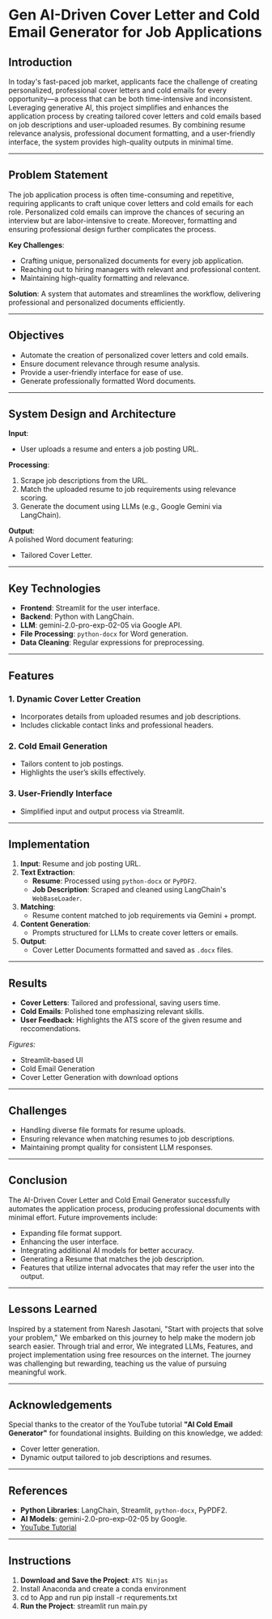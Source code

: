 # Gen AI-Driven Cover Letter and Cold Email Generator for Job Applications

## Introduction
In today's fast-paced job market, applicants face the challenge of creating personalized, professional cover letters and cold emails for every opportunity—a process that can be both time-intensive and inconsistent. Leveraging generative AI, this project simplifies and enhances the application process by creating tailored cover letters and cold emails based on job descriptions and user-uploaded resumes. By combining resume relevance analysis, professional document formatting, and a user-friendly interface, the system provides high-quality outputs in minimal time.

---

## Problem Statement
The job application process is often time-consuming and repetitive, requiring applicants to craft unique cover letters and cold emails for each role. Personalized cold emails can improve the chances of securing an interview but are labor-intensive to create. Moreover, formatting and ensuring professional design further complicates the process.

**Key Challenges**:
- Crafting unique, personalized documents for every job application.
- Reaching out to hiring managers with relevant and professional content.
- Maintaining high-quality formatting and relevance.

**Solution**:
A system that automates and streamlines the workflow, delivering professional and personalized documents efficiently.

---

## Objectives
- Automate the creation of personalized cover letters and cold emails.
- Ensure document relevance through resume analysis.
- Provide a user-friendly interface for ease of use.
- Generate professionally formatted Word documents.

---

## System Design and Architecture

**Input**:  
- User uploads a resume and enters a job posting URL.

**Processing**:
1. Scrape job descriptions from the URL.
2. Match the uploaded resume to job requirements using relevance scoring.
3. Generate the document using LLMs (e.g., Google Gemini via LangChain).

**Output**:  
A polished Word document featuring:
- Tailored Cover Letter.

---

## Key Technologies
- **Frontend**: Streamlit for the user interface.
- **Backend**: Python with LangChain.
- **LLM**: gemini-2.0-pro-exp-02-05 via Google API.
- **File Processing**: `python-docx` for Word generation.
- **Data Cleaning**: Regular expressions for preprocessing.

---

## Features
### 1. **Dynamic Cover Letter Creation**
- Incorporates details from uploaded resumes and job descriptions.
- Includes clickable contact links and professional headers.

### 2. **Cold Email Generation**
- Tailors content to job postings.
- Highlights the user’s skills effectively.

### 3. **User-Friendly Interface**
- Simplified input and output process via Streamlit.


---

## Implementation
1. **Input**: Resume and job posting URL.
2. **Text Extraction**:
   - **Resume**: Processed using `python-docx` or `PyPDF2`.
   - **Job Description**: Scraped and cleaned using LangChain's `WebBaseLoader`.
3. **Matching**:
   - Resume content matched to job requirements via Gemini + prompt.
4. **Content Generation**:
   - Prompts structured for LLMs to create cover letters or emails.
5. **Output**:
   - Cover Letter Documents formatted and saved as `.docx` files.

---

## Results
- **Cover Letters**: Tailored and professional, saving users time.
- **Cold Emails**: Polished tone emphasizing relevant skills.
- **User Feedback**: Highlights the ATS score of the given resume and reccomendations.

_Figures:_
- Streamlit-based UI
- Cold Email Generation
- Cover Letter Generation with download options

---

## Challenges
- Handling diverse file formats for resume uploads.
- Ensuring relevance when matching resumes to job descriptions.
- Maintaining prompt quality for consistent LLM responses.

---

## Conclusion
The AI-Driven Cover Letter and Cold Email Generator successfully automates the application process, producing professional documents with minimal effort. Future improvements include:
- Expanding file format support.
- Enhancing the user interface.
- Integrating additional AI models for better accuracy.
- Generating a Resume that matches the job description.
- Features that utilize internal advocates that may refer the user into the output.

---

## Lessons Learned
Inspired by a statement from Naresh Jasotani, "Start with projects that solve your problem," We embarked on this journey to help make the modern job search easier. Through trial and error, We integrated LLMs, Features, and project implementation using free resources on the internet. The journey was challenging but rewarding, teaching us the value of pursuing meaningful work.

---

## Acknowledgements
Special thanks to the creator of the YouTube tutorial **"AI Cold Email Generator"** for foundational insights. Building on this knowledge, we added:
- Cover letter generation.
- Dynamic output tailored to job descriptions and resumes.

---

## References
- **Python Libraries**: LangChain, Streamlit, `python-docx`, PyPDF2.
- **AI Models**: gemini-2.0-pro-exp-02-05 by Google.
- [YouTube Tutorial](https://youtu.be/CO4E_9V6li0?si=PAuaHRUFBV3BsIpK)

---

## Instructions
1. **Download and Save the Project**: `ATS Ninjas`
2. Install Anaconda and create a conda environment
3. cd to App and run pip install -r requrements.txt
4. **Run the Project**:
   streamlit run main.py
